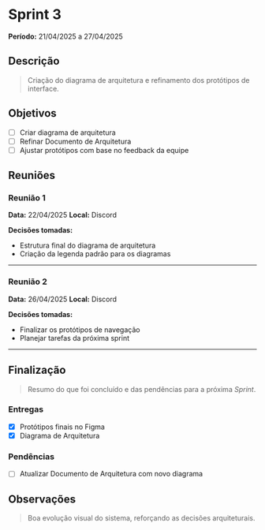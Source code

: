 # Sprint 3

**Período:** 21/04/2025 a 27/04/2025

## Descrição

> Criação do diagrama de arquitetura e refinamento dos protótipos de interface.

## Objetivos

- [ ] Criar diagrama de arquitetura
- [ ] Refinar Documento de Arquitetura
- [ ] Ajustar protótipos com base no feedback da equipe

## Reuniões

### Reunião 1

**Data:** 22/04/2025
**Local:** Discord

**Decisões tomadas:**
- Estrutura final do diagrama de arquitetura
- Criação da legenda padrão para os diagramas

---

### Reunião 2

**Data:** 26/04/2025
**Local:** Discord

**Decisões tomadas:**
- Finalizar os protótipos de navegação
- Planejar tarefas da próxima sprint

---


## Finalização

> Resumo do que foi concluído e das pendências para a próxima _Sprint_.

### Entregas
- [x] Protótipos finais no Figma
- [x] Diagrama de Arquitetura

### Pendências
- [ ] Atualizar Documento de Arquitetura com novo diagrama

## Observações

> Boa evolução visual do sistema, reforçando as decisões arquiteturais.